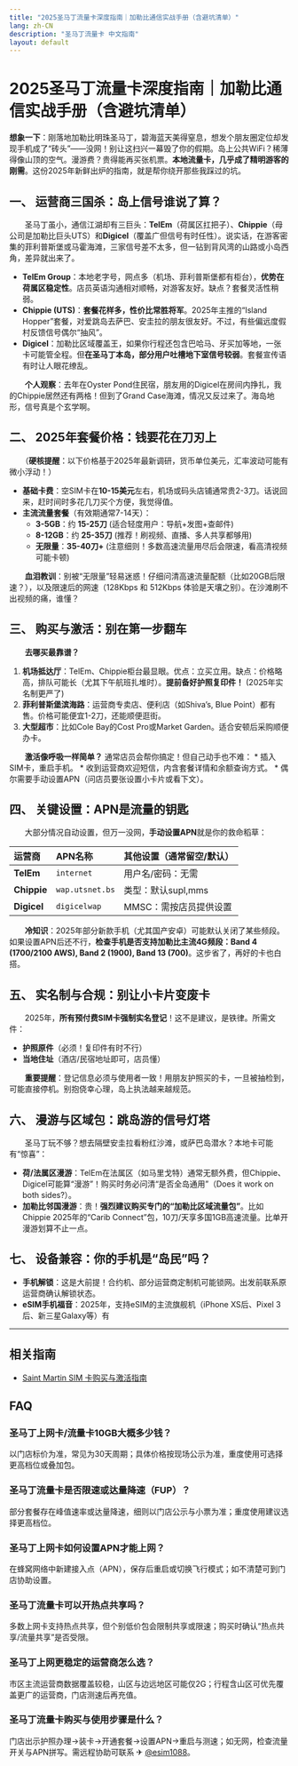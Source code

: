 ```yaml
---
title: "2025圣马丁流量卡深度指南｜加勒比通信实战手册（含避坑清单）"
lang: zh-CN
description: "圣马丁流量卡 中文指南"
layout: default
---
```

# 2025圣马丁流量卡深度指南｜加勒比通信实战手册（含避坑清单）

**想象一下**：刚落地加勒比明珠圣马丁，碧海蓝天美得窒息，想发个朋友圈定位却发现手机成了“砖头”——没网！别让这扫兴一幕毁了你的假期。岛上公共WiFi？稀薄得像山顶的空气。漫游费？贵得能再买张机票。**本地流量卡，几乎成了精明游客的刚需**。这份2025年新鲜出炉的指南，就是帮你绕开那些我踩过的坑。

## 一、 运营商三国杀：岛上信号谁说了算？

　　圣马丁虽小，通信江湖却有三巨头：**TelEm**（荷属区扛把子）、**Chippie**（母公司是加勒比巨头UTS）和**Digicel**（覆盖广但信号有时任性）。说实话，在游客密集的菲利普斯堡或马霍海滩，三家信号差不太多，但一钻到背风湾的山路或小岛西角，差异就出来了。

*   **TelEm Group**：本地老字号，网点多（机场、菲利普斯堡都有柜台），**优势在荷属区稳定性**。店员英语沟通相对顺畅，对游客友好。缺点？套餐灵活性稍弱。
*   **Chippie (UTS)**：**套餐花样多，性价比常胜将军**。2025年主推的“Island Hopper”套餐，对爱跳岛去萨巴、安圭拉的朋友很友好。不过，有些偏远度假村反馈信号偶尔“抽风”。
*   **Digicel**：加勒比区域覆盖王，如果你行程还包含巴哈马、牙买加等地，一张卡可能管全程。但**在圣马丁本岛，部分用户吐槽地下室信号较弱**。套餐宣传语有时让人眼花缭乱。

　　**个人观察**：去年在Oyster Pond住民宿，朋友用的Digicel在房间内挣扎，我的Chippie居然还有两格！但到了Grand Case海滩，情况又反过来了。海岛地形，信号真是个玄学啊。

## 二、 2025年套餐价格：钱要花在刀刃上

　　（**硬核提醒**：以下价格基于2025年最新调研，货币单位美元，汇率波动可能有微小浮动！）

*   **基础卡费**：空SIM卡在**10-15美元**左右，机场或码头店铺通常贵2-3刀。话说回来，赶时间时多花几刀买个方便，我觉得值。
*   **主流流量套餐**（有效期通常7-14天）：
    *   **3-5GB**：约 **15-25刀** (适合轻度用户：导航+发图+查邮件)
    *   **8-12GB**：约 **25-35刀** (推荐！刷视频、直播、多人共享都够用)
    *   **无限量**：**35-40刀+** (注意细则！多数高速流量用尽后会限速，看高清视频可能卡顿)

　　**血泪教训**：别被“无限量”轻易迷惑！仔细问清高速流量配额（比如20GB后限速？），以及限速后的网速（128Kbps 和 512Kbps 体验是天壤之别）。在沙滩刷不出视频的痛，谁懂？

## 三、 购买与激活：别在第一步翻车

　　**去哪买最靠谱？**

1.  **机场抵达厅**：TelEm、Chippie柜台最显眼。优点：立买立用。缺点：价格略高，排队可能长（尤其下午航班扎堆时）。**提前备好护照复印件！** (2025年实名制更严了)
2.  **菲利普斯堡滨海路**：运营商专卖店、便利店（如Shiva’s, Blue Point）都有售。价格可能便宜1-2刀，还能顺便逛街。
3.  **大型超市**：比如Cole Bay的Cost Pro或Market Garden。适合安顿后采购顺便办卡。

　　**激活像呼吸一样简单？** 通常店员会帮你搞定！但自己动手也不难：
    *   插入SIM卡，重启手机。
    *   收到运营商欢迎短信，内含套餐详情和余额查询方式。
    *   偶尔需要手动设置APN（问店员要张设置小卡片或看下文）。

## 四、 关键设置：APN是流量的钥匙

　　大部分情况自动设置，但万一没网，**手动设置APN**就是你的救命稻草：

| 运营商  | APN名称       | 其他设置（通常留空/默认） |
| :------ | :------------ | :------------------------ |
| **TelEm** | `internet`    | 用户名/密码：无需         |
| **Chippie** | `wap.utsnet.bs` | 类型：默认supl,mms        |
| **Digicel** | `digicelwap`  | MMSC：需按店员提供设置    |

　　**冷知识**：2025年部分新款手机（尤其国产安卓）可能默认关闭了某些频段。如果设置APN后还不行，**检查手机是否支持加勒比主流4G频段：Band 4 (1700/2100 AWS), Band 2 (1900), Band 13 (700)**。这步省了，再好的卡也白搭。

## 五、 实名制与合规：别让小卡片变废卡

　　2025年，**所有预付费SIM卡强制实名登记**！这不是建议，是铁律。所需文件：
*   **护照原件**（必须！复印件有时不行）
*   **当地住址**（酒店/民宿地址即可，店员懂）

　　**重要提醒**：登记信息必须与使用者一致！用朋友护照买的卡，一旦被抽检到，可能直接停机。别抱侥幸心理，岛上执法越来越规范。

## 六、 漫游与区域包：跳岛游的信号灯塔

　　圣马丁玩不够？想去隔壁安圭拉看粉红沙滩，或萨巴岛潜水？本地卡可能有“惊喜”：

*   **荷/法属区漫游**：TelEm在法属区（如马里戈特）通常无额外费，但Chippie、Digicel可能算“漫游”！购买时务必问清“是否全岛通用”（Does it work on both sides?）。
*   **加勒比邻国漫游**：贵！**强烈建议购买专门的“加勒比区域流量包”**。比如Chippie 2025年的“Carib Connect”包，10刀/天享多国1GB高速流量。比单开漫游划算不止一点。

## 七、 设备兼容：你的手机是“岛民”吗？

*   **手机解锁**：这是大前提！合约机、部分运营商定制机可能锁网。出发前联系原运营商确认解锁状态。
*   **eSIM手机福音**：2025年，支持eSIM的主流旗舰机（iPhone XS后、Pixel 3后、新三星Galaxy等）有

<!-- crosslink -->
---

## 相关指南

- [Saint Martin SIM 卡购买与激活指南](https://faciylike.github.io/saint-martin-sim-guides)

<!-- BEGIN_SAINT_MARTIN_FAQ -->
## FAQ

### 圣马丁上网卡/流量卡10GB大概多少钱？
以门店标价为准，常见为30天周期；具体价格按现场公示为准，重度使用可选择更高档位或叠加包。

### 圣马丁流量卡是否限速或达量降速（FUP）？
部分套餐存在峰值速率或达量降速，细则以门店公示与小票为准；重度使用建议选择更高档位。

### 圣马丁上网卡如何设置APN才能上网？
在蜂窝网络中新建接入点（APN），保存后重启或切换飞行模式；如不清楚可到门店协助设置。

### 圣马丁流量卡可以开热点共享吗？
多数上网卡支持热点共享，但个别低价包会限制共享或限速；购买时确认“热点共享/流量共享”是否受限。

### 圣马丁上网更稳定的运营商怎么选？
市区主流运营商数据覆盖较稳，山区与边远地区可能仅2G；行程含山区可优先覆盖更广的运营商，门店测速后再充值。

### 圣马丁流量卡购买与使用步骤是什么？
门店出示护照办理→装卡→开通套餐→设置APN→重启与测速；如无网，检查流量开关与APN拼写。需远程协助可联系 ✈ [@esim1088](https://t.me/s/esim1088)。

<script type="application/ld+json">
{"@context": "https://schema.org", "@type": "FAQPage", "mainEntity": [{"@type": "Question", "name": "圣马丁上网卡/流量卡10GB大概多少钱？", "acceptedAnswer": {"@type": "Answer", "text": "以门店标价为准，常见为30天周期；具体价格按现场公示为准，重度使用可选择更高档位或叠加包。"}}, {"@type": "Question", "name": "圣马丁流量卡是否限速或达量降速（FUP）？", "acceptedAnswer": {"@type": "Answer", "text": "部分套餐存在峰值速率或达量降速，细则以门店公示与小票为准；重度使用建议选择更高档位。"}}, {"@type": "Question", "name": "圣马丁上网卡如何设置APN才能上网？", "acceptedAnswer": {"@type": "Answer", "text": "在蜂窝网络中新建接入点（APN），保存后重启或切换飞行模式；如不清楚可到门店协助设置。"}}, {"@type": "Question", "name": "圣马丁流量卡可以开热点共享吗？", "acceptedAnswer": {"@type": "Answer", "text": "多数上网卡支持热点共享，但个别低价包会限制共享或限速；购买时确认“热点共享/流量共享”是否受限。"}}, {"@type": "Question", "name": "圣马丁上网更稳定的运营商怎么选？", "acceptedAnswer": {"@type": "Answer", "text": "市区主流运营商数据覆盖较稳，山区与边远地区可能仅2G；行程含山区可优先覆盖更广的运营商，门店测速后再充值。"}}, {"@type": "Question", "name": "圣马丁流量卡购买与使用步骤是什么？", "acceptedAnswer": {"@type": "Answer", "text": "门店出示护照办理→装卡→开通套餐→设置APN→重启与测速；如无网，检查流量开关与APN拼写。需远程协助可联系 ✈ @esim1088。"}}]}
</script>
<!-- END_SAINT_MARTIN_FAQ -->
